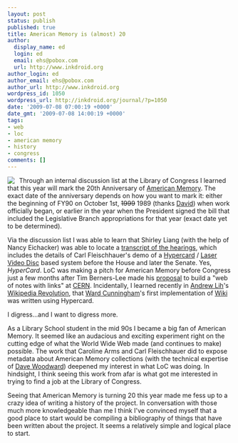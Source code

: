 ```yaml
---
layout: post
status: publish
published: true
title: American Memory is (almost) 20
author:
  display_name: ed
  login: ed
  email: ehs@pobox.com
  url: http://www.inkdroid.org
author_login: ed
author_email: ehs@pobox.com
author_url: http://www.inkdroid.org
wordpress_id: 1050
wordpress_url: http://inkdroid.org/journal/?p=1050
date: '2009-07-08 07:00:19 +0000'
date_gmt: '2009-07-08 14:00:19 +0000'
tags:
- web
- loc
- american memory
- history
- congress
comments: []
---
```

<p><a href="http://memory.loc.gov"><img src="http://inkdroid.org/images/ammem.png" style="margin-right: 10px; float: left;" /></a>Through an internal discussion list at the Library of Congress I learned that this year will mark the 20th Anniversary of <a href="http://memory.loc.gov">American Memory</a>. The exact date of the anniversary depends on how you want to mark it: either the beginning of FY90 on October 1st, <strike>1999</strike> 1989 (thanks <a href="http://davidbrunton.com">David</a>) when work officially began, or earlier in the year when the President signed the bill that included the Legislative Branch appropriations for that year (exact date yet to be determined).</p>
<p>Via the discussion list I was able to learn that Shirley Liang (with the help of Nancy Eichacker) was able to locate a <a href="http://inkdroid.org/data/american_memory_hearings.pdf">transcript of the hearings</a>, which includes the details of Carl Fleischhauer's demo of a <a href="http://en.wikipedia.org/wiki/HyperCard">Hypercard</a> / <a href="http://en.wikipedia.org/wiki/Laser_disk">Laser Video Disc</a> based system before the House and later the Senate. Yes, <em>HyperCard</em>. LoC was making a pitch for American Memory before Congress just a few months after Tim Berners-Lee made his <a href="http://www.w3.org/History/1989/proposal.html">proposal</a> to build a "web of notes with links" at <a href="http://public.web.cern.ch/public/">CERN</a>. Incidentally, I learned recently in <a href="http://twitter.com/fuzheado">Andrew Lih</a>'s <a href="http://www.librarything.com/work.php?book=46197761">Wikipedia Revolution</a>, that <a href="http://en.wikipedia.org/wiki/Ward_Cunningham">Ward Cunningham</a>'s first implementation of <a href="http://en.wikipedia.org/wiki/Wiki">Wiki</a> was written using Hypercard.</p>
<p>I digress...and I want to digress more.</p>
<p>As a Library School student in the mid 90s  I became a big fan of American Memory. It seemed like an audacious and exciting experiment right on the cutting edge of what the World Wide Web made (and continues to make) possible. The work that Caroline Arms and Carl Fleischhauer did to expose metadata about American Memory collections (with the technical expertise of <a href="http://twitter.com/davewoodward">Dave Woodward</a>) deepened my interest in what LoC was doing. In hindsight, I think seeing this work from afar is what got me interested in trying to find a job at the Library of Congress.</p>
<p>Seeing that American Memory is turning 20 this year made me fess up to a crazy idea of writing a history of the project. In conversation with those much more knowledgeable than me I think I've convinced myself that a good place to start would be compiling a bibliography of things that have been written about the project. It seems a relatively simple and logical place to start. </p>
